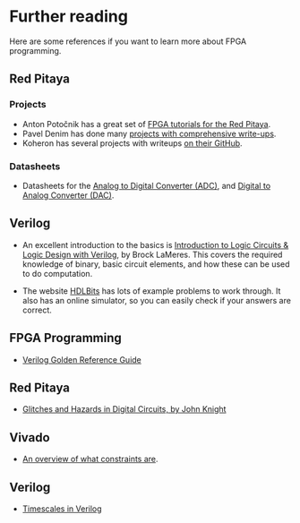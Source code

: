 # Further reading

Here are some references if you want to learn more about FPGA programming.

## Red Pitaya

### Projects

* Anton Potočnik has a great set of [FPGA tutorials for the Red Pitaya](http://antonpotocnik.com/?cat=29). 
* Pavel Denim has done many [projects with comprehensive write-ups](http://pavel-demin.github.io/red-pitaya-notes/).
* Koheron has several projects with writeups [on their GitHub](https://github.com/Koheron/koheron-sdk/tree/master/examples/red-pitaya).

### Datasheets

* Datasheets for the [Analog to Digital Converter (ADC)](https://www.analog.com/media/en/technical-documentation/data-sheets/21454314fa.pdf), and [Digital to Analog Converter (DAC)](https://www.renesas.com/us/en/document/dst/dac1401d125-datasheet).

## Verilog

* An excellent introduction to the basics is [Introduction to Logic Circuits & Logic Design with Verilog](https://www.amazon.com/Introduction-Logic-Circuits-Design-Verilog-dp-3030136043/dp/3030136043/ref=dp_ob_title_bk), by Brock LaMeres. This covers the required knowledge of binary, basic circuit elements, and how these can be used to do computation.

* The website [HDLBits](https://hdlbits.01xz.net/wiki/Main_Page) has lots of example problems to work through. It also has an online simulator, so you can easily check if your answers are correct.

## FPGA Programming

* [Verilog Golden Reference Guide](http://class.ece.iastate.edu/cpre488/resources/verilog_reference_guide.pdf)

## Red Pitaya

- [Glitches and Hazards in Digital Circuits, by John Knight](https://www.doe.carleton.ca/~shams/ELEC3500/hazards.pdf)

## Vivado

* [An overview of what constraints are](https://support.xilinx.com/s/article/564948?language=en_US).

## Verilog

* [Timescales in Verilog](https://www.chipverify.com/verilog/verilog-timescale)
